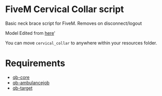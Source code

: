 # FiveM Cervical Collar script
Basic neck brace script for FiveM. Removes on disconnect/logout

Model Edited from [here](https://unionmods.com/file/dev-cervical-collar)'

You can move `cervical_collar` to anywhere within your resources folder.

# Requirements
- [qb-core](https://github.com/qbcore-framework/qb-core)
- [qb-ambulancejob](https://github.com/qbcore-framework/qb-ambulancejob)
- [qb-target](https://github.com/qbcore-framework/qb-target)
